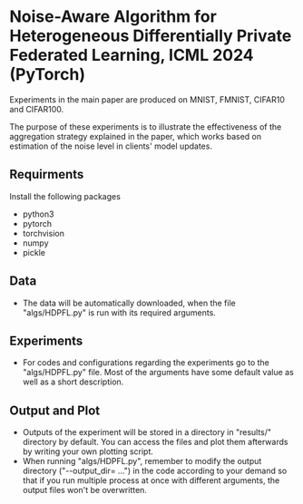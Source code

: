 # Noise-Aware Algorithm for Heterogeneous Differentially Private Federated Learning, ICML 2024 (PyTorch)

Experiments in the main paper are produced on MNIST, FMNIST, CIFAR10 and CIFAR100. 

The purpose of these experiments is to illustrate the effectiveness of the aggregation strategy explained in the paper, which works based on estimation of the noise level in clients' model updates.

## Requirments
Install the following packages 
* python3
* pytorch
* torchvision
* numpy
* pickle

## Data
* The data will be automatically downloaded, when the file "algs/HDPFL.py" is run with its required arguments.
  
## Experiments
* For codes and configurations regarding the experiments go to the "algs/HDPFL.py" file. Most of the arguments have some default value as well as a short description.

## Output and Plot
* Outputs of the experiment will be stored in a directory in "results/" directory by default. You can access the files and plot them afterwards by writing your own plotting script.
* When running "algs/HDPFL.py", remember to modify the output directory ("--output_dir= ...") in the code according to your demand so that if you run multiple process at once with different arguments, the output files won't be overwritten.
